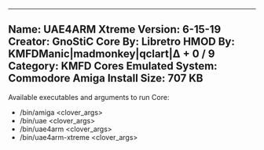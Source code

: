 -----------------------
Name: UAE4ARM Xtreme
Version: 6-15-19
Creator: GnoStiC
Core By: Libretro
HMOD By: KMFDManic|madmonkey|qclart|∆ + 0 / 9
Category: KMFD Cores
Emulated System: Commodore Amiga
Install Size: 707 KB
-----------------------
Available executables and arguments to run Core:
- /bin/amiga <rom> <clover_args>
- /bin/uae <rom> <clover_args>
- /bin/uae4arm <rom> <clover_args>
- /bin/uae4arm-xtreme <rom> <clover_args>
